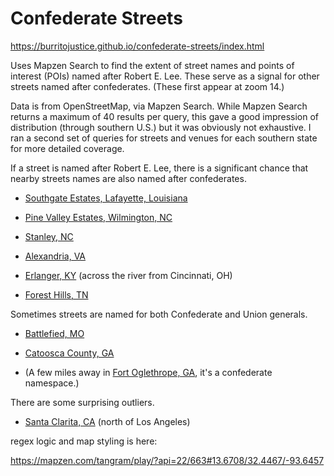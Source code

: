 # Confederate Streets

https://burritojustice.github.io/confederate-streets/index.html

Uses Mapzen Search to find the extent of street names and points of interest (POIs) named after Robert E. Lee. These serve as a signal for other streets named after confederates. (These first appear at zoom 14.) 

Data is from OpenStreetMap, via Mapzen Search. While Mapzen Search returns a maximum of 40 results per query, this gave a good impression of distribution (through southern U.S.) but it was obviously not exhaustive. I ran a second set of queries for streets and venues for each southern state for more detailed coverage.

If a street is named after Robert E. Lee, there is a significant chance that nearby streets names are also named after confederates.

- [Southgate Estates, Lafayette, Louisiana](https://burritojustice.github.io/confederate-streets/index.html#lat=32.4613&lng=-93.6509&z=15.7011)

- [Pine Valley Estates, Wilmington, NC](https://burritojustice.github.io/confederate-streets/index.html#lat=34.1881&lng=-77.8959&z=15.2750)

- [Stanley, NC](https://burritojustice.github.io/confederate-streets/index.html#lat=35.34578&lng=-81.08881&z=16.0844)

- [Alexandria, VA](https://burritojustice.github.io/confederate-streets/index.html#lat=38.8271&lng=-77.0651&z=12.0386)

- [Erlanger, KY](https://burritojustice.github.io/confederate-streets/index.html#lat=39.05277&lng=-84.61434&z=16.0677) (across the river from Cincinnati, OH)

- [Forest Hills, TN](https://burritojustice.github.io/confederate-streets/index.html#lat=36.0652&lng=-86.8140&z=15.1927)

Sometimes streets are named for both Confederate and Union generals.

- [Battlefied, MO](https://burritojustice.github.io/confederate-streets/index.html#lat=37.11232&lng=-93.37270&z=16.9219)

- [Catoosca County, GA](https://burritojustice.github.io/confederate-streets/index.html#lat=34.92622&lng=-85.16206&z=17.0927)

- (A few miles away in [Fort Oglethrope, GA](https://burritojustice.github.io/confederate-streets/index.html#lat=34.9471&lng=-85.2507&z=15.6594), it's a confederate namespace.)

There are some surprising outliers.

- [Santa Clarita, CA](https://burritojustice.github.io/confederate-streets/index.html#lat=34.39948&lng=-118.48957&z=16.9219) (north of Los Angeles)

regex logic and map styling is here:

https://mapzen.com/tangram/play/?api=22/663#13.6708/32.4467/-93.6457

